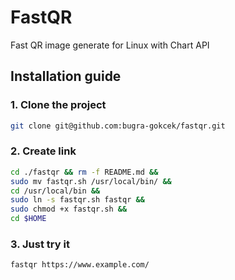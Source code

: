 # FastQR
Fast QR image generate for Linux with Chart API

## Installation guide

### 1. Clone the project

```bash
git clone git@github.com:bugra-gokcek/fastqr.git
```

### 2. Create link

```bash
cd ./fastqr && rm -f README.md &&
sudo mv fastqr.sh /usr/local/bin/ &&
cd /usr/local/bin &&
sudo ln -s fastqr.sh fastqr &&
sudo chmod +x fastqr.sh &&
cd $HOME
```

### 3. Just try it 
```bash
fastqr https://www.example.com/
```
